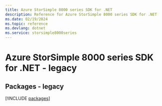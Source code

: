 ```yaml
---
title: Azure StorSimple 8000 series SDK for .NET
description: Reference for Azure StorSimple 8000 series SDK for .NET
ms.date: 02/19/2024
ms.topic: reference
ms.devlang: dotnet
ms.service: storsimple8000series
---
```

# Azure StorSimple 8000 series SDK for .NET - legacy
## Packages - legacy
[!INCLUDE [packages](storsimple-8000-series-index.md)]